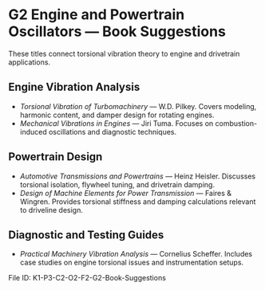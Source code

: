 # G2 Engine and Powertrain Oscillators — Book Suggestions

These titles connect torsional vibration theory to engine and drivetrain applications.

## Engine Vibration Analysis
- *Torsional Vibration of Turbomachinery* — W.D. Pilkey. Covers modeling, harmonic content, and damper design for rotating engines.
- *Mechanical Vibrations in Engines* — Jiri Tuma. Focuses on combustion-induced oscillations and diagnostic techniques.

## Powertrain Design
- *Automotive Transmissions and Powertrains* — Heinz Heisler. Discusses torsional isolation, flywheel tuning, and drivetrain damping.
- *Design of Machine Elements for Power Transmission* — Faires & Wingren. Provides torsional stiffness and damping calculations relevant to driveline design.

## Diagnostic and Testing Guides
- *Practical Machinery Vibration Analysis* — Cornelius Scheffer. Includes case studies on engine torsional issues and instrumentation setups.

File ID: K1-P3-C2-O2-F2-G2-Book-Suggestions
